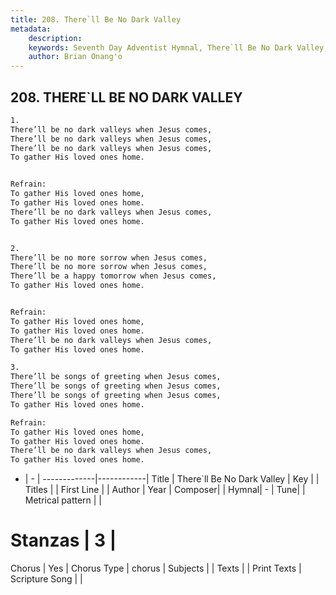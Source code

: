 ```yaml
---
title: 208. There`ll Be No Dark Valley
metadata:
    description: 
    keywords: Seventh Day Adventist Hymnal, There`ll Be No Dark Valley, , 
    author: Brian Onang'o
---
```



## 208. THERE`LL BE NO DARK VALLEY

```txt
1.
There’ll be no dark valleys when Jesus comes,
There’ll be no dark valleys when Jesus comes,
There’ll be no dark valleys when Jesus comes,
To gather His loved ones home.


Refrain:
To gather His loved ones home,
To gather His loved ones home.
There’ll be no dark valleys when Jesus comes,
To gather His loved ones home.


2.
There’ll be no more sorrow when Jesus comes,
There’ll be no more sorrow when Jesus comes,
There’ll be a happy tomorrow when Jesus comes,
To gather His loved ones home.


Refrain:
To gather His loved ones home,
To gather His loved ones home.
There’ll be no dark valleys when Jesus comes,
To gather His loved ones home.

3.
There’ll be songs of greeting when Jesus comes,
There’ll be songs of greeting when Jesus comes,
There’ll be songs of greeting when Jesus comes,
To gather His loved ones home.

Refrain:
To gather His loved ones home,
To gather His loved ones home.
There’ll be no dark valleys when Jesus comes,
To gather His loved ones home.

```

- |   -  |
-------------|------------|
Title | There`ll Be No Dark Valley |
Key |  |
Titles |  |
First Line |  |
Author | 
Year | 
Composer|  |
Hymnal|  - |
Tune|  |
Metrical pattern | |
# Stanzas | 3 |
Chorus | Yes |
Chorus Type | chorus |
Subjects |  |
Texts |  |
Print Texts | 
Scripture Song |  |
  
